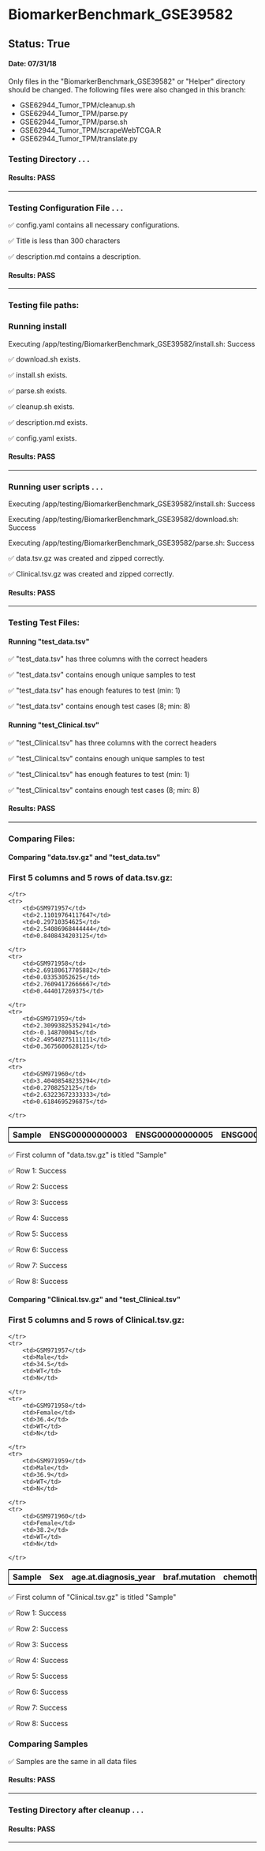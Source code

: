 # BiomarkerBenchmark_GSE39582
## Status: True
#### Date: 07/31/18
Only files in the "BiomarkerBenchmark_GSE39582" or "Helper" directory should be changed. The following files were also changed in this branch:
- GSE62944_Tumor_TPM/cleanup.sh
- GSE62944_Tumor_TPM/parse.py
- GSE62944_Tumor_TPM/parse.sh
- GSE62944_Tumor_TPM/scrapeWebTCGA.R
- GSE62944_Tumor_TPM/translate.py
### Testing Directory . . .

#### Results: PASS
---
### Testing Configuration File . . .

&#9989;	config.yaml contains all necessary configurations.

&#9989;	Title is less than 300 characters

&#9989;	description.md contains a description.

#### Results: PASS
---

### Testing file paths:

### Running install

Executing /app/testing/BiomarkerBenchmark_GSE39582/install.sh: Success

&#9989;	download.sh exists.

&#9989;	install.sh exists.

&#9989;	parse.sh exists.

&#9989;	cleanup.sh exists.

&#9989;	description.md exists.

&#9989;	config.yaml exists.

#### Results: PASS
---
### Running user scripts . . .

Executing /app/testing/BiomarkerBenchmark_GSE39582/install.sh: Success

Executing /app/testing/BiomarkerBenchmark_GSE39582/download.sh: Success

Executing /app/testing/BiomarkerBenchmark_GSE39582/parse.sh: Success

&#9989;	data.tsv.gz was created and zipped correctly.

&#9989;	Clinical.tsv.gz was created and zipped correctly.

#### Results: PASS
---
### Testing Test Files:

#### Running "test_data.tsv"

&#9989;	"test_data.tsv" has three columns with the correct headers

&#9989;	"test_data.tsv" contains enough unique samples to test

&#9989;	"test_data.tsv" has enough features to test (min: 1)

&#9989;	"test_data.tsv" contains enough test cases (8; min: 8)

#### Running "test_Clinical.tsv"

&#9989;	"test_Clinical.tsv" has three columns with the correct headers

&#9989;	"test_Clinical.tsv" contains enough unique samples to test

&#9989;	"test_Clinical.tsv" has enough features to test (min: 1)

&#9989;	"test_Clinical.tsv" contains enough test cases (8; min: 8)

#### Results: PASS
---
### Comparing Files:

#### Comparing "data.tsv.gz" and "test_data.tsv"


### First 5 columns and 5 rows of data.tsv.gz:

<table style="width:100%; border: 1px solid black;">
	<tr>
		<th>Sample</th>
		<th>ENSG00000000003</th>
		<th>ENSG00000000005</th>
		<th>ENSG00000000419</th>
		<th>ENSG00000000457</th>

	</tr>
	<tr>
		<td>GSM971957</td>
		<td>2.11019764117647</td>
		<td>0.29710354625</td>
		<td>2.54086968444444</td>
		<td>0.8408434203125</td>

	</tr>
	<tr>
		<td>GSM971958</td>
		<td>2.69180617705882</td>
		<td>0.03353052625</td>
		<td>2.76094172666667</td>
		<td>0.444017269375</td>

	</tr>
	<tr>
		<td>GSM971959</td>
		<td>2.30993825352941</td>
		<td>-0.148700045</td>
		<td>2.49540275111111</td>
		<td>0.3675600628125</td>

	</tr>
	<tr>
		<td>GSM971960</td>
		<td>3.40408548235294</td>
		<td>0.2708252125</td>
		<td>2.63223672333333</td>
		<td>0.6184695296875</td>

	</tr>
</table>
&#9989;	First column of "data.tsv.gz" is titled "Sample"

&#9989;	Row 1: Success

&#9989;	Row 2: Success

&#9989;	Row 3: Success

&#9989;	Row 4: Success

&#9989;	Row 5: Success

&#9989;	Row 6: Success

&#9989;	Row 7: Success

&#9989;	Row 8: Success

#### Comparing "Clinical.tsv.gz" and "test_Clinical.tsv"


### First 5 columns and 5 rows of Clinical.tsv.gz:

<table style="width:100%; border: 1px solid black;">
	<tr>
		<th>Sample</th>
		<th>Sex</th>
		<th>age.at.diagnosis_year</th>
		<th>braf.mutation</th>
		<th>chemotherapy.adjuvant</th>

	</tr>
	<tr>
		<td>GSM971957</td>
		<td>Male</td>
		<td>34.5</td>
		<td>WT</td>
		<td>N</td>

	</tr>
	<tr>
		<td>GSM971958</td>
		<td>Female</td>
		<td>36.4</td>
		<td>WT</td>
		<td>N</td>

	</tr>
	<tr>
		<td>GSM971959</td>
		<td>Male</td>
		<td>36.9</td>
		<td>WT</td>
		<td>N</td>

	</tr>
	<tr>
		<td>GSM971960</td>
		<td>Female</td>
		<td>38.2</td>
		<td>WT</td>
		<td>N</td>

	</tr>
</table>
&#9989;	First column of "Clinical.tsv.gz" is titled "Sample"

&#9989;	Row 1: Success

&#9989;	Row 2: Success

&#9989;	Row 3: Success

&#9989;	Row 4: Success

&#9989;	Row 5: Success

&#9989;	Row 6: Success

&#9989;	Row 7: Success

&#9989;	Row 8: Success

### Comparing Samples

&#9989;	Samples are the same in all data files

#### Results: PASS
---
### Testing Directory after cleanup . . .

#### Results: PASS
---
